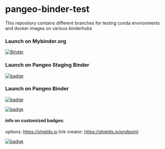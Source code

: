 # pangeo-binder-test

This repository contains different branches for testing conda environments and docker images on various binderhubs


### Launch on Mybinder.org
[![Binder](https://mybinder.org/badge_logo.svg)](https://mybinder.org/v2/gh/scottyhq/pangeo-binder-test/master?urlpath=lab)


### Launch on Pangeo Staging Binder

[![badge](https://img.shields.io/static/v1.svg?logo=Jupyter&label=Pangeo+Binder&message=GCE+us-central1&color=red)](https://staging.binder.pangeo.io/v2/gh/scottyhq/pangeo-binder-test/master?urlpath=lab)


### Launch on Pangeo Binder

[![badge](https://img.shields.io/static/v1.svg?logo=Jupyter&label=Pangeo+Binder&message=GCE+us-central1&color=blue)](https://binder.pangeo.io/v2/gh/scottyhq/pangeo-binder-test/master?urlpath=lab)

[![badge](https://img.shields.io/static/v1.svg?logo=Jupyter&label=Pangeo+Binder&message=AWS+us-west-2&color=orange)](https://aws-uswest2-binder.pangeo.io/v2/gh/scottyhq/pangeo-binder-test/master?urlpath=lab)


#### info on customized badges:

options: https://shields.io
link creator: https://shields.io/endpoint

[![badge](https://img.shields.io/static/v1.svg?label=Project&message=Jupyter&logo=Jupyter)](https://jupyter.org)

